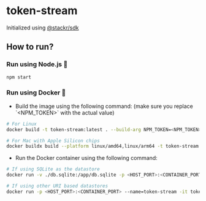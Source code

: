 # token-stream

Initialized using [@stackr/sdk](https://www.stackrlabs.xyz/)

## How to run?

### Run using Node.js :rocket:

```bash
npm start
```

### Run using Docker :whale:

- Build the image using the following command: (make sure you replace \`<NPM_TOKEN>\` with the actual value)

```bash
# For Linux
docker build -t token-stream:latest . --build-arg NPM_TOKEN=<NPM_TOKEN>

# For Mac with Apple Silicon chips
docker buildx build --platform linux/amd64,linux/arm64 -t token-stream:latest . --build-arg NPM_TOKEN=<NPM_TOKEN>
```

- Run the Docker container using the following command:

```bash
# If using SQLite as the datastore
docker run -v ./db.sqlite:/app/db.sqlite -p <HOST_PORT>:<CONTAINER_PORT> --name=token-stream -it token-stream:latest

# If using other URI based datastores
docker run -p <HOST_PORT>:<CONTAINER_PORT> --name=token-stream -it token-stream:latest
```
